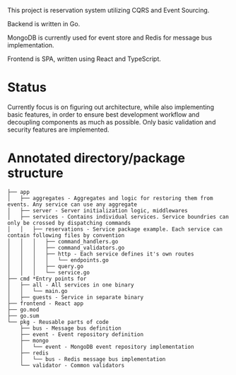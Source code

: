 This project is reservation system utilizing CQRS and Event Sourcing.

Backend is written in Go.

MongoDB is currently used for event store and Redis for message bus implementation.

Frontend is SPA, written using React and TypeScript.

Status
==

Currently focus is on figuring out architecture, while also implementing basic features, in order to ensure best development workflow and decoupling components as much as possible.
Only basic validation and security features are implemented.

Annotated directory/package structure
==
```API Blueprint
├── app
│   ├── aggregates - Aggregates and logic for restoring them from events. Any service can use any aggregate
│   ├── server - Server initialization logic, middlewares
│   ├── services - Contains individual services. Service boundries can only be crossed by dispatching commands
│   │   ├── reservations - Service package example. Each service can contain following files by convention
│   │   │   ├── command_handlers.go
│   │   │   ├── command_validators.go
│   │   │   ├── http - Each service defines it's own routes
│   │   │   │   └── endpoints.go
│   │   │   ├── query.go
│   │   │   └── service.go
├── cmd *Entry points for 
│   ├── all - All services in one binary
│   │   └── main.go
│   ├── guests - Service in separate binary
├── frontend - React app
├── go.mod
├── go.sum
└── pkg - Reusable parts of code
    ├── bus - Message bus definition
    ├── event - Event repository definition
    ├── mongo
    │   └── event - MongoDB event repository implementation
    ├── redis
    │   └── bus - Redis message bus implementation
    └── validator - Common validators
```
